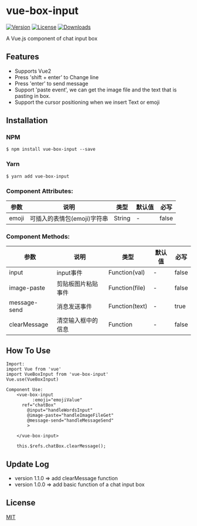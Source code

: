 # vue-box-input

[![Version](https://img.shields.io/npm/v/vue-box-input.svg)](https://www.npmjs.com/package/vue-box-input) [![License](https://img.shields.io/npm/l/vue-box-input.svg)](https://www.npmjs.com/package/vue-box-input) [![Downloads](https://img.shields.io/npm/dt/vue-box-input.svg)](https://www.npmjs.com/package/vue-box-input)

A Vue.js component of chat input box

## Features
- Supports Vue2
- Press 'shift + enter' to Change line
- Press 'enter' to send message
- Support 'paste event', we can get the image file and the text that is pasting in box.
- Support the cursor positioning when we insert Text or emoji


## Installation

### NPM
```
$ npm install vue-box-input --save
```
### Yarn
```
$ yarn add vue-box-input
```


### Component Attributes:

| 参数        | 说明           | 类型               | 默认值       |  必写   |
|------------|----------------|--------------------|--------------|----------------|
| emoji | 可插入的表情包(emoji)字符串 | String | -   | false |

### Component Methods:

| 参数        | 说明           | 类型               | 默认值       |  必写   |
|------------|----------------|--------------------|--------------|----------------|
| input | input事件| Function(val) | -   | false |
| image-paste  | 剪贴板图片粘贴事件|Function(file) |  - | false |
| message-send | 消息发送事件  |Function(text) | -  | true |
| clearMessage | 清空输入框中的信息 | Function| - | false |
## How To Use

```
Import:
import Vue from 'vue'
import VueBoxInput from 'vue-box-input'
Vue.use(VueBoxInput)

Component Use:
 	<vue-box-input
 		  :emoji="emojiValue"
      ref="chatBox"
	    @input="handleWordsInput"
	    @image-paste="handleImageFileGet"
	    @message-send="handleMessageSend"
	    >

    </vue-box-input>

    this.$refs.chatBox.clearMessage();

```

## Update Log

- version 1.1.0 => add clearMessage function
- version 1.0.0 => add basic function of a chat input box



## License

[MIT](http://opensource.org/licenses/MIT)
